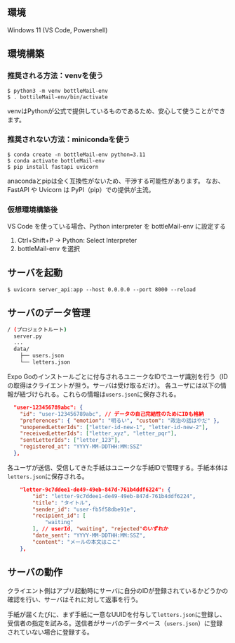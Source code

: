 ## 環境

Windows 11 (VS Code, Powershell)

## 環境構築
### 推奨される方法：venvを使う

```
$ python3 -m venv bottleMail-env
$ . bottileMail-env/bin/activate
```

venvはPythonが公式で提供しているものであるため、安心して使うことができます。

### 推奨されない方法：minicondaを使う
```
$ conda create -n bottleMail-env python=3.11
$ conda activate bottleMail-env
$ pip install fastapi uvicorn
```

anacondaとpipは全く互換性がないため、干渉する可能性があります。
なお、FastAPI や Uvicorn は PyPI（pip）での提供が主流。

### 仮想環境構築後

VS Code を使っている場合、Python interpreter を bottleMail-env に設定する

1. Ctrl+Shift+P → Python: Select Interpreter
2. bottleMail-env を選択

## サーバを起動
```
$ uvicorn server_api:app --host 0.0.0.0 --port 8000 --reload
```

## サーバのデータ管理
```bash
/ (プロジェクトルート)
  server.py
  ...
  data/
    ├── users.json
    └── letters.json
```

Expo Goのインストールごとに付与されるユニークなIDでユーザ識別を行う（IDの取得はクライエントが担う。サーバは受け取るだけ）。
各ユーザには以下の情報が紐づけられる。これらの情報は`users.json`に保存される。
```json
  "user-123456789abc": {
    "id": "user-123456789abc", // データの自己完結性のためにIDも格納
    "preferences": { "emotion": "明るい", "custom": "政治の話はやだ" },
    "unopenedLetterIds": ["letter-id-new-1", "letter-id-new-2"],
    "receivedLetterIds": ["letter_xyz", "letter_pqr"],
    "sentLetterIds": ["letter_123"],
    "registered_at": "YYYY-MM-DDTHH:MM:SSZ"
  },
```

各ユーザが送信、受信してきた手紙はユニークな手紙IDで管理する。手紙本体は`letters.json`に保存される。
```json
    "letter-9c7ddee1-de49-49eb-847d-761b4ddf6224": {
        "id": "letter-9c7ddee1-de49-49eb-847d-761b4ddf6224", 
        "title": "タイトル",
        "sender_id": "user-fb5f58dbe91e",
        "recipient_id": [
            "waiting" 
        ], // userId, "waiting", "rejected"のいずれか
        "date_sent": "YYYY-MM-DDTHH:MM:SSZ",
        "content": "メールの本文はここ"
    },
```

## サーバの動作
クライエント側はアプリ起動時にサーバに自分のIDが登録されているかどうかの確認を行い、サーバはそれに対して返事を行う。

手紙が届くたびに、まず手紙に一意なUUIDを付与して`letters.json`に登録し、受信者の指定を試みる。送信者がサーバのデータベース（`users.json`）に登録されていない場合に登録する。
